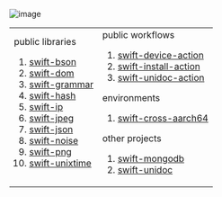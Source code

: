 ![[image](https://www.instagram.com/p/C4V2bv-xumT/?img_index=2)](https://github.com/tayloraswift/tayloraswift/assets/2556986/6e60afaf-38d0-45a6-af35-0220518bb722)

<table>
<tr>
<td>
public libraries

1. [swift-bson](https://github.com/tayloraswift/swift-bson)
1. [swift-dom](https://github.com/tayloraswift/swift-dom)
1. [swift-grammar](https://github.com/tayloraswift/swift-grammar)
1. [swift-hash](https://github.com/tayloraswift/swift-hash)
1. [swift-ip](https://github.com/tayloraswift/swift-ip)
1. [swift-jpeg](https://github.com/tayloraswift/swift-jpeg)
1. [swift-json](https://github.com/tayloraswift/swift-json)
1. [swift-noise](https://github.com/tayloraswift/swift-noise)
1. [swift-png](https://github.com/tayloraswift/swift-png)
1. [swift-unixtime](https://github.com/tayloraswift/swift-unixtime)

</td>
<td>
public workflows

1. [swift-device-action](https://github.com/tayloraswift/swift-device-action)
1. [swift-install-action](https://github.com/tayloraswift/swift-install-action)
1. [swift-unidoc-action](https://github.com/tayloraswift/swift-unidoc-action)

environments

1. [swift-cross-aarch64](https://github.com/tayloraswift/swift-cross-aarch64)

other projects

1. [swift-mongodb](https://github.com/tayloraswift/swift-mongodb)
1. [swift-unidoc](https://github.com/tayloraswift/swift-unidoc)

</td>
</tr>
</table>
